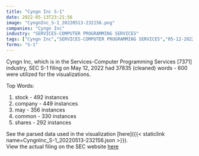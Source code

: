 ```yaml
---
title: "Cyngn Inc S-1"
date: 2022-05-13T23:21:56
image: "CyngnInc_S-1_20220513-232156.png"
companies: "Cyngn Inc"
industry: "SERVICES-COMPUTER PROGRAMMING SERVICES"
tags: ["Cyngn Inc","SERVICES-COMPUTER PROGRAMMING SERVICES","05-12-2022","S-1"]
forms: "S-1"
---
```

Cyngn Inc, which is in the Services-Computer Programming Services [7371] industry, SEC S-1 filing on May 12, 2022 had 37835 (cleaned) words - 600 were utilized for the visualizations.

Top Words:
1. stock - 492 instances
2. company - 449 instances
3. may - 356 instances
4. common - 330 instances
5. shares - 292 instances


See the parsed data used in the visualization [here]({{< staticlink name=CyngnInc_S-1_20220513-232156.json >}}).  
View the actual filing on the SEC website [here](https://www.sec.gov/Archives/edgar/data/1874097/0001213900-22-025976.txt)